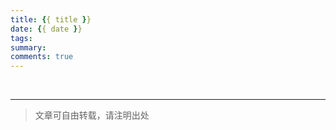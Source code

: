 ```yaml
---
title: {{ title }}
date: {{ date }}
tags: 
summary: 
comments: true
---
```

&nbsp;




---


> 文章可自由转载，请注明出处